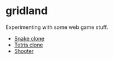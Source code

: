 # gridland

Experimenting with some web game stuff.

* [Snake clone](./snake)
* [Tetris clone](./tetris)
* [Shooter](./shoot)
